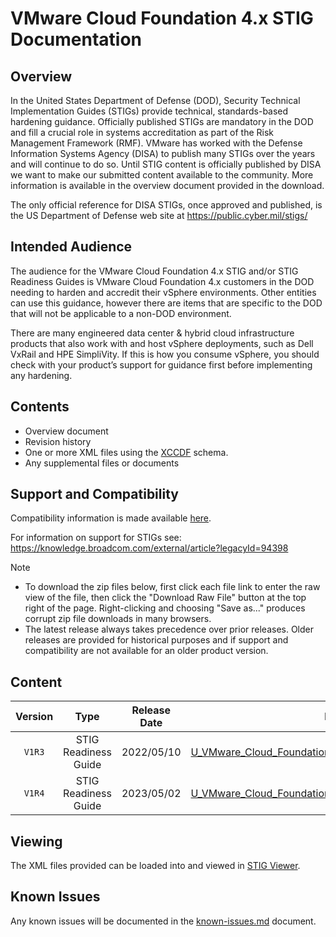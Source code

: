 # VMware Cloud Foundation 4.x STIG Documentation

## Overview
In the United States Department of Defense (DOD), Security Technical Implementation Guides (STIGs) provide technical, standards-based hardening guidance. Officially published STIGs are mandatory in the DOD and fill a crucial role in systems accreditation as part of the Risk Management Framework (RMF). VMware has worked with the Defense Information Systems Agency (DISA) to publish many STIGs over the years and will continue to do so. Until STIG content is officially published by DISA we want to make our submitted content available to the community. More information is available in the overview document provided in the download.

The only official reference for DISA STIGs, once approved and published, is the US Department of Defense web site at https://public.cyber.mil/stigs/

## Intended Audience
The audience for the VMware Cloud Foundation 4.x STIG and/or STIG Readiness Guides is VMware Cloud Foundation 4.x customers in the DOD needing to harden and accredit their vSphere environments. Other entities can use this guidance, however there are items that are specific to the DOD that will not be applicable to a non-DOD environment.  

There are many engineered data center & hybrid cloud infrastructure products that also work with and host vSphere deployments, such as Dell VxRail and HPE SimpliVity. If this is how you consume vSphere, you should check with your product’s support for guidance first before implementing any hardening.

## Contents
- Overview document
- Revision history
- One or more XML files using the [XCCDF](https://csrc.nist.gov/Projects/Security-Content-Automation-Protocol/Specifications/xccdf) schema.
- Any supplemental files or documents

## Support and Compatibility
Compatibility information is made available [here](../README.md#compatibility).

For information on support for STIGs see: https://knowledge.broadcom.com/external/article?legacyId=94398

> [!NOTE]
> - To download the zip files below, first click each file link to enter the raw view of the file, then click the "Download Raw File" button at the top right of the page. Right-clicking and choosing "Save as..." produces corrupt zip file downloads in many browsers.
> - The latest release always takes precedence over prior releases. Older releases are provided for historical purposes and if support and compatibility are not available for an older product version. 


## Content
|      Version      |        Type        |     Release Date   |      Download      |
|:-----------------:|:------------------:|:------------------:|:------------------:|
|     `V1R3`        |STIG Readiness Guide|     2022/05/10     |[U_VMware_Cloud_Foundation_4_x_STIG_Readiness_Guide_v1r3.zip](U_VMware_Cloud_Foundation_4_x_STIG_Readiness_Guide_v1r3.zip)|
|     `V1R4`        |STIG Readiness Guide|     2023/05/02     |[U_VMware_Cloud_Foundation_4_x_STIG_Readiness_Guide_v1r4.zip](U_VMware_Cloud_Foundation_4_x_STIG_Readiness_Guide_v1r4.zip)|


## Viewing
The XML files provided can be loaded into and viewed in [STIG Viewer](https://public.cyber.mil/stigs/stig-viewing-tools/).  

## Known Issues
Any known issues will be documented in the [known-issues.md](known-issues.md) document.  

